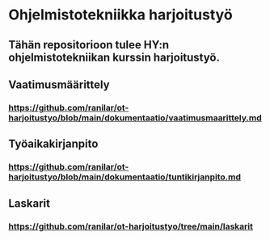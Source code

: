 # Ohjelmistotekniikka harjoitustyö

## Tähän repositorioon tulee HY:n ohjelmistotekniikan kurssin harjoitustyö.




## Vaatimusmäärittely
### https://github.com/ranilar/ot-harjoitustyo/blob/main/dokumentaatio/vaatimusmaarittely.md

## Työaikakirjanpito
### https://github.com/ranilar/ot-harjoitustyo/blob/main/dokumentaatio/tuntikirjanpito.md

## Laskarit
### https://github.com/ranilar/ot-harjoitustyo/tree/main/laskarit

